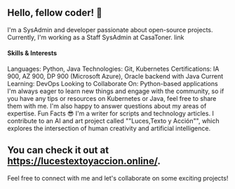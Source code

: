 ## Hello, fellow coder! 👋
I'm a SysAdmin and developer passionate about open-source projects. Currently, I'm working as a Staff SysAdmin at CasaToner.<html> link </html>

#### Skills & Interests
Languages: Python, Java
Technologies: Git, Kubernetes
Certifications: IA 900, AZ 900, DP 900 (Microsoft Azure), Oracle backend with Java
Current Learning: DevOps
Looking to Collaborate On: Python-based applications
I'm always eager to learn new things and engage with the community, so if you have any tips or resources on Kubernetes or Java, feel free to share them with me. I'm also happy to answer questions about my areas of expertise.
Fun Facts 😎
I'm a writer for scripts and technology articles.
I contribute to an AI and art project called ""Luces,Texto y Acción"", which explores the intersection of human creativity and artificial intelligence. 
## You can check it out at https://lucestextoyaccion.online/.
Feel free to connect with me and let's collaborate on some exciting projects!










